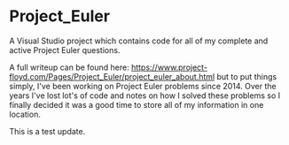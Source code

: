 # Project_Euler
A Visual Studio project which contains code for all of my complete and active Project Euler questions.

A full writeup can be found here: https://www.project-floyd.com/Pages/Project_Euler/project_euler_about.html but to put things simply, I've been working on Project Euler problems since 2014. Over the years I've lost lot's of code and notes on how I solved these problems so I finally decided it was a good time to store all of my information in one location.

This is a test update.
